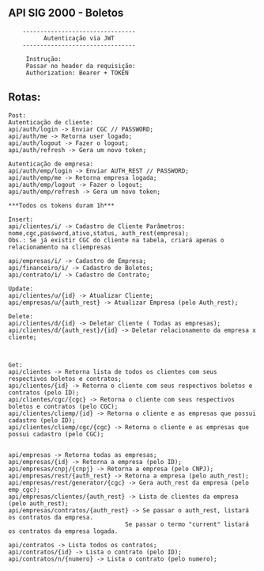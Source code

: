 ## API SIG 2000 - Boletos

        --------------------------------
              Autenticação via JWT
        --------------------------------

         Instrução:
         Passar no header da requisição:
         Authorization: Bearer + TOKEN
         

## Rotas: </br>


    Post:
	Autenticação de cliente:
    api/auth/login -> Enviar CGC // PASSWORD;
    api/auth/me -> Retorna user logado;
    api/auth/logout -> Fazer o logout;
    api/auth/refresh -> Gera um novo token;
	
	Autenticação de empresa:
	api/auth/emp/login -> Enviar AUTH_REST // PASSWORD;
    api/auth/emp/me -> Retorna empresa logada;
    api/auth/emp/logout -> Fazer o logout;
    api/auth/emp/refresh -> Gera um novo token;
    
	***Todos os tokens duram 1h***
	
    Insert:
    api/clientes/i/ -> Cadastro de Cliente Parâmetros: nome,cgc,password,ativo,status, auth_rest(empresa);
    Obs.: Se já existir CGC do cliente na tabela, criará apenas o relacionamento na cliempresas

    api/empresas/i/ -> Cadastro de Empresa;
    api/financeiro/i/ -> Cadastro de Boletos;
    api/contrato/i/ -> Cadastro de Contrato;

    Update:
    api/clientes/u/{id} -> Atualizar Cliente;
    api/empresas/u/{auth_rest} -> Atualizar Empresa (pelo Auth_rest);
    
    Delete:
    api/clientes/d/{id} -> Deletar Cliente ( Todas as empresas);
    api/clientes/d/{auth_rest}/{id} -> Deletar relacionamento da empresa x cliente;


 
    Get:
    api/clientes -> Retorna lista de todos os clientes com seus respectivos boletos e contratos;
    api/clientes/{id} -> Retorna o cliente com seus respectivos boletos e contratos (pelo ID);
    api/clientes/cgc/{cgc} -> Retorna o cliente com seus respectivos boletos e contratos (pelo CGC);
    api/clientes/cliemp/{id} -> Retorna o cliente e as empresas que possui cadastro (pelo ID);
    api/clientes/cliemp/cgc/{cgc} -> Retorna o cliente e as empresas que possui cadastro (pelo CGC);

	
    api/empresas -> Retorna todas as empresas;
    api/empresas/{id} -> Retorna a empresa (pelo ID);
    api/empresas/cnpj/{cnpj} -> Retorna a empresa (pelo CNPJ);
    api/empresas/rest/{auth_rest} -> Retorna a empresa (pelo auth_rest);
    api/empresas/rest/generator/{cgc} -> Gera auth_rest da empresa (pelo emp_cgc);
    api/empresas/clientes/{auth_rest} -> Lista de clientes da empresa (pelo auth_rest);
    api/empresas/contratos/{auth_rest} -> Se passar o auth_rest, listará os contratos da empresa. 
                                     Se passar o termo "current" listará os contratos da empresa logada.
    
    api/contratos -> Lista todos os contratos;
    api/contratos/{id} -> Lista o contrato (pelo ID);
    api/contratos/n/{numero} -> Lista o contrato (pelo numero);
